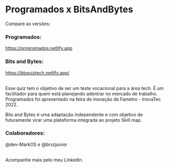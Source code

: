 # Programados x BitsAndBytes

Compare as versões: 

### Programados:
https://programados.netlify.app

### Bits and Bytes:
https://bbquiztech.netlify.app/ 

<br>
Esse quiz tem o objetivo de ser um teste vocacional para a área tech. É um facilitador para quem está planejando adentrar no mercado de trabalho.

<br>
Programados foi apresentado na feira de inovação da Fametro - InovaTec 2022. 

Bits and Bytes é uma adaptação independente e com objetivo de futuramente virar uma plataforma integrada ao projeto Skill.map.
<br>

### Colaboradores:

@dev-MarkOS e @brxzjunior

<br>
Acompanhe mais pelo meu Linkedin.

